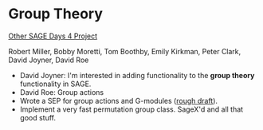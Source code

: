 

# Group Theory

<a href="/days4/projects/">Other SAGE Days 4 Project</a> 

Robert Miller, Bobby Moretti, Tom Boothby, Emily Kirkman, Peter Clark, David Joyner, David Roe 

* David Joyner: I'm interested in adding functionality to the **group theory** functionality in SAGE. 
* David Roe: Group actions 
* Wrote a SEP for group actions and G-modules (<a href="/GmoduleSEP">rough draft</a>). 
* Implement a very fast permutation group class.  SageX'd and all that good stuff.  
